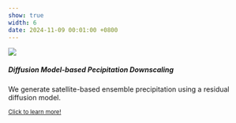 ```yaml
---
show: true
width: 6
date: 2024-11-09 00:01:00 +0800
---
```

<div>
  <img data-src="{{ 'assets/images/proj555.png' | relative_url }}" class="lazy w-100 rounded-top" src="{{ '/assets/images/empty_300x200.png' | relative_url }}">
  <div class="card-body">
    <h5 class="card-title">Diffusion Model-based Pecipitation Downscaling</h5>
    <p class="card-text">
      We generate satellite-based ensemble precipitation using a residual diffusion model. 
    </p>
    <p class="card-text"><small><a href="https://kaidiwisc.github.io/KaidiPeng.github.io/showcase/proj5" target="_blank">Click to learn more!</a></small></p>
  </div>
</div>
